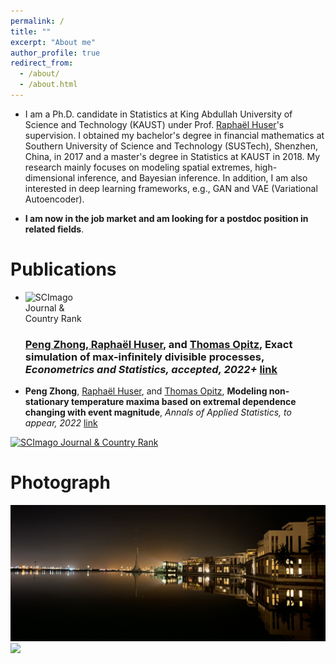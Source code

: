 ```yaml
---
permalink: /
title: ""
excerpt: "About me"
author_profile: true
redirect_from: 
  - /about/
  - /about.html
---
```


* I am a Ph.D. candidate in Statistics at King Abdullah University of Science and Technology (KAUST) under Prof. [Raphaël Huser](https://cemse.kaust.edu.sa/stat/people/person/raphael-huser)'s supervision. I obtained my bachelor's degree in financial mathematics at Southern University of Science and Technology (SUSTech), Shenzhen, China, in 2017 and a master's degree in Statistics at KAUST in 2018. My research mainly focuses on modeling spatial extremes, high-dimensional inference, and Bayesian inference. In addition, I am also interested in deep learning frameworks, e.g., GAN and VAE (Variational Autoencoder). 

* **I am now in the job market and am looking for a postdoc position in related fields**.  

Publications
====
* <a href="https://www.scimagojr.com/journalsearch.php?q=21100836195&amp;tip=sid&amp;exact=no" title="SCImago Journal &amp; Country Rank"><img border="0" src="https://www.scimagojr.com/journal_img.php?id=21100836195" alt="SCImago Journal &amp; Country Rank"  width="100" style="float:left;" /> <h3 style="float:right;">**Peng Zhong**, [Raphaël Huser](https://cemse.kaust.edu.sa/stat/people/person/raphael-huser), and [Thomas Opitz](https://biosp.mathnum.inrae.fr/homepage-thomas-opitz), **Exact simulation of max-infinitely divisible processes**, *Econometrics and Statistics, accepted, 2022+* [link](files/paper2.pdf) </h3></a> 



* **Peng Zhong**, [Raphaël Huser](https://cemse.kaust.edu.sa/stat/people/person/raphael-huser), and [Thomas Opitz](https://biosp.mathnum.inrae.fr/homepage-thomas-opitz), **Modeling non-stationary temperature maxima based on extremal dependence changing with event magnitude**, *Annals of Applied Statistics, to appear, 2022* [link](files/paper1.pdf) 

<a href="https://www.scimagojr.com/journalsearch.php?q=21100211345&amp;tip=sid&amp;exact=no" title="SCImago Journal &amp; Country Rank"><img border="0" src="https://www.scimagojr.com/journal_img.php?id=21100211345" alt="SCImago Journal &amp; Country Rank" width="100" /></a>
	
Photograph
====
<img src="../images/kaust.png" width="1024">
 
<img src="../images/georgia.png" width="1024">

